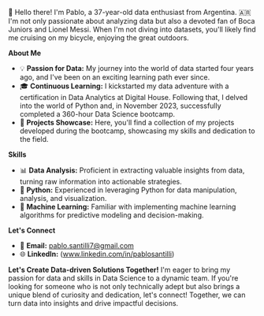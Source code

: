 👋 Hello there! I'm Pablo, a 37-year-old data enthusiast from Argentina. 🇦🇷 I'm not only passionate about analyzing data but also a devoted fan of Boca Juniors and Lionel Messi. When I'm not diving into datasets, you'll likely find me cruising on my bicycle, enjoying the great outdoors.

**About Me**
- 💡 **Passion for Data:** My journey into the world of data started four years ago, and I've been on an exciting learning path ever since.
- 🎓 **Continuous Learning:** I kickstarted my data adventure with a certification in Data Analytics at Digital House. Following that, I delved into the world of Python and, in November 2023, successfully completed a 360-hour Data Science bootcamp.
- 🚀 **Projects Showcase:** Here, you'll find a collection of my projects developed during the bootcamp, showcasing my skills and dedication to the field.

**Skills**
- 📊 **Data Analysis:** Proficient in extracting valuable insights from data, turning raw information into actionable strategies.
- 🐍 **Python:** Experienced in leveraging Python for data manipulation, analysis, and visualization.
- 🤖 **Machine Learning:** Familiar with implementing machine learning algorithms for predictive modeling and decision-making.

**Let's Connect**
- 📧 **Email:** pablo.santilli7@gmail.com
- 🌐 **LinkedIn:** (www.linkedin.com/in/pablosantilli)

**Let's Create Data-driven Solutions Together!**
I'm eager to bring my passion for data and skills in Data Science to a dynamic team. If you're looking for someone who is not only technically adept but also brings a unique blend of curiosity and dedication, let's connect! Together, we can turn data into insights and drive impactful decisions.
